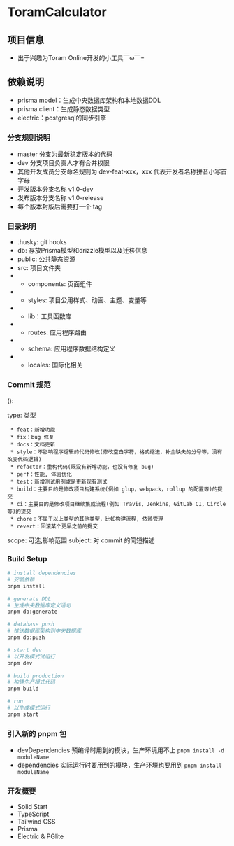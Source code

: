 # ToramCalculator

## 项目信息

- 出于兴趣为Toram Online开发的小工具￣ω￣=

## 依赖说明

- prisma model：生成中央数据库架构和本地数据DDL
- prisma client：生成静态数据类型
- electric：postgresql的同步引擎

### 分支规则说明

- master 分支为最新稳定版本的代码
- dev 分支项目负责人才有合并权限
- 其他开发成员分支命名规则为 dev-feat-xxx，xxx 代表开发者名称拼音小写首字母
- 开发版本分支名称 v1.0-dev
- 发布版本分支名称 v1.0-release
- 每个版本封版后需要打一个 tag

### 目录说明

- .husky: git hooks
- db: 存放Prisma模型和drizzle模型以及迁移信息
- public: 公共静态资源
- src: 项目文件夹
- - components: 页面组件
- - styles: 项目公用样式、动画、主题、变量等
- - lib：工具函数库
- - routes: 应用程序路由
- - schema: 应用程序数据结构定义
- - locales: 国际化相关

### Commit 规范

<type>(<scope>): <subject>

type: 类型

```
 * feat：新增功能
 * fix：bug 修复
 * docs：文档更新
 * style：不影响程序逻辑的代码修改(修改空白字符，格式缩进，补全缺失的分号等，没有改变代码逻辑)
 * refactor：重构代码(既没有新增功能，也没有修复 bug)
 * perf：性能, 体验优化
 * test：新增测试用例或是更新现有测试
 * build：主要目的是修改项目构建系统(例如 glup，webpack，rollup 的配置等)的提交
 * ci：主要目的是修改项目继续集成流程(例如 Travis，Jenkins，GitLab CI，Circle等)的提交
 * chore：不属于以上类型的其他类型，比如构建流程, 依赖管理
 * revert：回滚某个更早之前的提交
```

scope: 可选,影响范围
subject: 对 commit 的简短描述

### Build Setup

```bash
# install dependencies
# 安装依赖
pnpm install

# generate DDL
# 生成中央数据库定义语句
pnpm db:generate

# database push
# 推送数据库架构到中央数据库
pnpm db:push

# start dev
# 以开发模式试运行
pnpm dev

# build production
# 构建生产模式代码
pnpm build

# run
# 以生成模式运行
pnpm start
```

### 引入新的 pnpm 包

- devDependencies 预编译时用到的模块，生产环境用不上
  `pnpm install -d moduleName`
- dependencies 实际运行时要用到的模块，生产环境也要用到
  `pnpm install moduleName`

### 开发概要

- Solid Start
- TypeScript
- Tailwind CSS
- Prisma
- Electric & PGlite
